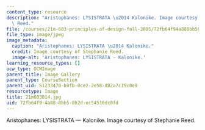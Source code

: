```yaml
---
content_type: resource
description: "Aristophanes: LYSISTRATA \u2014 Kalonike. Image courtesy of Stephanie\
  \ Reed."
file: /courses/21m-603-principles-of-design-fall-2005/72fb64f94a888bb58b2dec54516dc8fd_21m603014.jpg
file_type: image/jpeg
image_metadata:
  caption: "Aristophanes: LYSISTRATA \u2014 Kalonike."
  credit: Image courtesy of Stephanie Reed.
  image-alt: 'Aristophanes: LYSISTRATA - Kalonike.'
learning_resource_types: []
ocw_type: OCWImage
parent_title: Image Gallery
parent_type: CourseSection
parent_uid: 51233470-b9fb-0ce2-2e58-d82a7c19c0e9
resourcetype: Image
title: 21m603014.jpg
uid: 72fb64f9-4a88-8bb5-8b2d-ec54516dc8fd
---
```

Aristophanes: LYSISTRATA — Kalonike. Image courtesy of Stephanie Reed.

